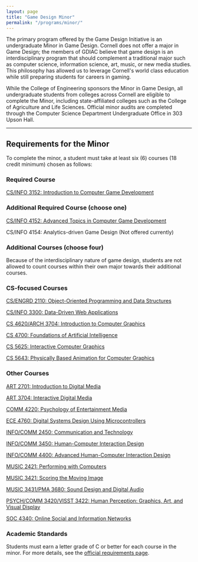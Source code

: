 ```yaml
---
layout: page
title: "Game Design Minor"
permalink: "/programs/minor/"
---
```


The primary program offered by the Game Design Initiative is an undergraduate Minor in Game Design. Cornell does not offer a major in Game Design; the members of GDIAC believe that game design is an interdisciplinary program that should complement a traditional major such as computer science, information science, art, music, or new media studies. This philosophy has allowed us to leverage Cornell's world class education while still preparing students for careers in gaming.

While the College of Engineering sponsors the Minor in Game Design, all undergraduate students from colleges across Cornell are eligible to complete the Minor, including state-affiliated colleges such as the College of Agriculture and Life Sciences. Official minor audits are completed through the Computer Science Department Undergraduate Office in 303 Upson Hall.

---

## Requirements for the Minor

To complete the minor, a student must take at least six (6) courses (18 credit minimum) chosen as follows:

### Required Course

[CS/INFO 3152: Introduction to Computer Game Development](http://www.cs.cornell.edu/courses/cs3152)

### Additional Required Course (choose one)

[CS/INFO 4152: Advanced Topics in Computer Game Development](http://www.cs.cornell.edu/courses/cs4152)

CS/INFO 4154: Analytics-driven Game Design (Not offered currently)

### Additional Courses (choose four)

Because of the interdisciplinary nature of game design, students are not allowed to count courses within their own major towards their additional courses.

### CS-focused Courses

[CS/ENGRD 2110: Object-Oriented Programming and Data Structures](http://courses.cornell.edu/preview_course_nopop.php?catoid=14&coid=160280)

[CS/INFO 3300: Data-Driven Web Applications](http://courses.cornell.edu/preview_course_nopop.php?catoid=14&coid=160286)

[CS 4620/ARCH 3704: Introduction to Computer Graphics](http://courses.cornell.edu/preview_course_nopop.php?catoid=14&coid=160303)

[CS 4700: Foundations of Artificial Intelligence](http://courses.cornell.edu/preview_course_nopop.php?catoid=14&coid=160306)

[CS 5625: Interactive Computer Graphics](http://courses.cornell.edu/preview_course_nopop.php?catoid=14&coid=160325)

[CS 5643: Physically Based Animation for Computer Graphics](http://courses.cornell.edu/preview_course_nopop.php?catoid=14&coid=160326)

### Other Courses

[ART 2701: Introduction to Digital Media](http://courses.cornell.edu/preview_course_nopop.php?catoid=14&coid=158700)

[ART 3704: Interactive Digital Media](http://courses.cornell.edu/preview_course_nopop.php?catoid=14&coid=158721)

[COMM 4220: Psychology of Entertainment Media](http://courses.cornell.edu/preview_course_nopop.php?catoid=14&coid=160098)

[ECE 4760: Digital Systems Design Using Microcontrollers](http://courses.cornell.edu/preview_course_nopop.php?catoid=14&coid=160772)

[INFO/COMM 2450: Communication and Technology](http://courses.cornell.edu/preview_course_nopop.php?catoid=14&coid=162594)

[INFO/COMM 3450: Human-Computer Interaction Design](http://courses.cornell.edu/preview_course_nopop.php?catoid=14&coid=162600)

[INFO/COMM 4400: Advanced Human-Computer Interaction Design](http://courses.cornell.edu/preview_course_nopop.php?catoid=14&coid=162612)

[MUSIC 2421: Performing with Computers](http://digital.music.cornell.edu/music2421)

[MUSIC 3421: Scoring the Moving Image](http://digital.music.cornell.edu/music3421)

[MUSIC 3431/PMA 3680: Sound Design and Digital Audio](http://digital.music.cornell.edu/music3421)

[PSYCH/COMM 3420/VISST 3422: Human Perception: Graphics, Art, and Visual Display](http://courses.cornell.edu/preview_course_nopop.php?catoid=14&coid=164549)

[SOC 4340: Online Social and Information Networks](http://courses.cornell.edu/preview_course_nopop.php?catoid=14&coid=164799)

### Academic Standards

Students must earn a letter grade of C or better for each course in the minor. For more details, see the [official requirements page](https://www.cs.cornell.edu/undergrad/minors/game-design-minor).
